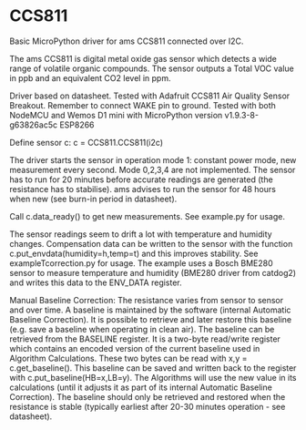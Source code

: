 # CCS811
Basic MicroPython driver for ams CCS811 connected over I2C.

The ams CCS811 is digital metal oxide gas sensor which detects a wide range of volatile organic compounds.
The sensor outputs a Total VOC value in ppb and an equivalent CO2 level in ppm.

Driver based on datasheet.
Tested with Adafruit CCS811 Air Quality Sensor Breakout. Remember to connect WAKE pin to ground.
Tested with both NodeMCU and Wemos D1 mini with MicroPython version v1.9.3-8-g63826ac5c ESP8266

Define sensor c:   c = CCS811.CCS811(i2c)

The driver starts the sensor in operation mode 1: constant power mode, new measurement every second.
Mode 0,2,3,4 are not implemented.
The sensor has to run for 20 minutes before accurate readings are generated (the resistance has to stabilise). ams advises to run the sensor for 48 hours when new (see burn-in period in datasheet).

Call c.data_ready() to get new measurements.
See example.py for usage.

The sensor readings seem to drift a lot with temperature and humidity changes. Compensation data can be written to the sensor with the function c.put_envdata(humidity=h,temp=t) and this improves stability. 
See exampleTcorrection.py for usage. The example uses a Bosch BME280 sensor to measure temperature and humidity (BME280 driver from catdog2) and writes this data to the ENV_DATA register.

Manual Baseline Correction:
The resistance varies from sensor to sensor and over time. A baseline is maintained by the software (internal Automatic Baseline Correction). It is possible to retrieve and later restore this baseline (e.g. save a baseline when operating in clean air).
The baseline can be retrieved from the BASELINE register. It is a two-byte read/write register which contains an encoded version of the current baseline used in Algorithm Calculations. These two bytes can be read with x,y = c.get_baseline(). This baseline can be saved and written back to the register with c.put_baseline(HB=x,LB=y). The Algorithms will use the new value in its calculations (until it adjusts it as part of its internal Automatic Baseline Correction). The baseline should only be retrieved and restored when the resistance is stable (typically earliest after 20-30 minutes operation - see datasheet).
